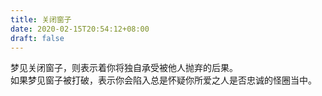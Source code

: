 ```yaml
---
title: 关闭窗子
date: 2020-02-15T20:54:12+08:00
draft: false
---
```


梦见关闭窗子，则表示着你将独自承受被他人抛弃的后果。<br>
如果梦见窗子被打破，表示你会陷入总是怀疑你所爱之人是否忠诚的怪圈当中。<br>
